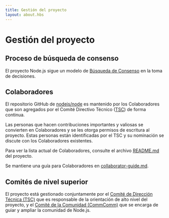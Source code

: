 ```yaml
---
title: Gestión del proyecto
layout: about.hbs
---
```


# Gestión del proyecto

## Proceso de búsqueda de consenso

El proyecto Node.js sigue un modelo de [Búsqueda de Consenso](https://en.wikipedia.org/wiki/Consensus-seeking_decision-making) en la toma de decisiones.

## Colaboradores

El repositorio GitHub de [nodejs/node](https://github.com/nodejs/node) es mantenido por los Colaboradores que son agregados por el Comité Directivo Técnico ([TSC](https://github.com/nodejs/TSC)) de forma continua.

Las personas que hacen contribuciones importantes y valiosas se convierten en Colaboradores y se les otorga permisos de escritura al proyecto. Estas personas están identificadas por el TSC y su nominación se discute con los Colaboradores existentes.

Para ver la lista actual de Colaboradores, consulte el archivo [README.md](https://github.com/nodejs/node/blob/master/README.md#current-project-team-members) del proyecto.

Se mantiene una guía para Colaboradores en [collaborator-guide.md](https://github.com/nodejs/node/blob/master/doc/guides/collaborator-guide.md).

## Comités de nivel superior

El proyecto está gestionado conjuntamente por el [Comité de Dirección Técnica (TSC)](https://github.com/nodejs/TSC/blob/master/TSC-Charter.md) que es responsable de la orientación de alto nivel del proyecto, y el [Comité de la Comunidad (CommComm)](https://github.com/nodejs/community-committee/blob/master/Community-Committee-Charter.md) que se encarga de guiar y ampliar la comunidad de Node.js.
